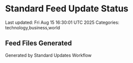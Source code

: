 # Standard Feed Update Status
Last updated: Fri Aug 15 16:30:01 UTC 2025
Categories: technology,business,world

## Feed Files Generated

Generated by Standard Updates Workflow
